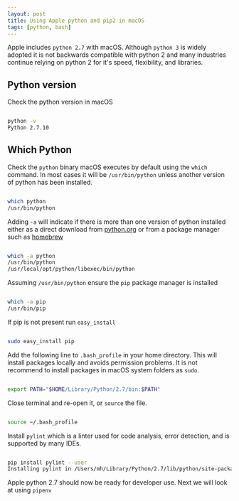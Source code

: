 ```yaml
---
layout: post
title: Using Apple python and pip2 in macOS
tags: [python, bash]
---
```


Apple includes `python 2.7` with macOS. Although `python 3` is widely adopted it is not backwards compatible with python 2 and many industries continue relying on python 2 for it's speed, flexibility, and libraries.

<!--more-->

## Python version

Check the python version in macOS

```bash

python -v
Python 2.7.10

```
## Which Python

Check the `python` binary macOS executes by default using the `which` command. In most cases it will be `/usr/bin/python` unless another version of python has been installed. 

```bash

which python
/usr/bin/python

```

Adding `-a` will indicate if there is more than one version of python installed either as a direct download from [python.org](http://www.python.org) or from a package manager such as [homebrew](gttp://brew.sh)

```bash

which -a python
/usr/bin/python
/usr/local/opt/python/libexec/bin/python

```

Assuming `/usr/bin/python` ensure the `pip` package manager is installed

```bash

which -a pip
/usr/bin/pip

```
If pip is not present run `easy_install`

```bash

sudo easy_install pip

```

Add the following line to `.bash_profile` in your home directory. This will install packages locally and avoids permission problems. It is not recommend to install packages in macOS system folders as `sudo`. 

```bash

export PATH="$HOME/Library/Python/2.7/bin:$PATH"

```
Close terminal and re-open it, or `source` the file.

```bash

source ~/.bash_profile

```

Install `pylint` which is a linter used for code analysis, error detection, and is supported by many IDEs. 

```bash

pip install pylint --user
Installing pylint in /Users/mh/Library/Python/2.7/lib/python/site-packages (1.9.3)

```

Apple python 2.7 should now be ready for developer use. Next we will look at using `pipenv`